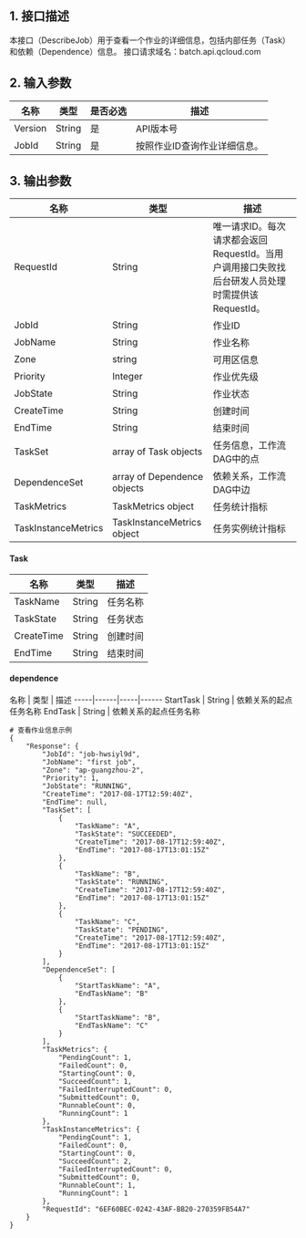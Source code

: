 ## 1. 接口描述
本接口（DescribeJob）用于查看一个作业的详细信息，包括内部任务（Task）和依赖（Dependence）信息。
接口请求域名：batch.api.qcloud.com

## 2. 输入参数
名称 | 类型  | 是否必选 | 描述
-----|------|-----|------
Version | String | 是 | API版本号
JobId | String | 是 | 按照作业ID查询作业详细信息。

## 3. 输出参数
名称 | 类型  | 描述
-----|------|------
RequestId | String | 唯一请求ID。每次请求都会返回RequestId。当用户调用接口失败找后台研发人员处理时需提供该RequestId。
JobId | String | 作业ID
JobName | String | 作业名称
Zone |  string | 可用区信息
Priority | Integer | 作业优先级
JobState | String | 作业状态
CreateTime | String | 创建时间
EndTime | String | 结束时间
TaskSet | array of Task objects | 任务信息，工作流DAG中的点
DependenceSet | array of Dependence objects | 依赖关系，工作流DAG中边
TaskMetrics | TaskMetrics object | 任务统计指标
TaskInstanceMetrics | TaskInstanceMetrics object | 任务实例统计指标

#### Task
名称 | 类型  | 描述
-----|------|-----
TaskName | String | 任务名称
TaskState | String | 任务状态
CreateTime | String | 创建时间
EndTime | String | 结束时间

#### dependence
名称 | 类型  | 描述
-----|------|-----|------
StartTask | String | 依赖关系的起点任务名称
EndTask | String |  依赖关系的起点任务名称

```
# 查看作业信息示例
{
    "Response": {
        "JobId": "job-hwsiyl9d",
        "JobName": "first job",
        "Zone": "ap-guangzhou-2",
        "Priority": 1,
        "JobState": "RUNNING",
        "CreateTime": "2017-08-17T12:59:40Z",
        "EndTime": null,
        "TaskSet": [
            {
                "TaskName": "A",
                "TaskState": "SUCCEEDED",
                "CreateTime": "2017-08-17T12:59:40Z",
                "EndTime": "2017-08-17T13:01:15Z"
            },
            {
                "TaskName": "B",
                "TaskState": "RUNNING",
                "CreateTime": "2017-08-17T12:59:40Z",
                "EndTime": "2017-08-17T13:01:15Z"
            },
            {
                "TaskName": "C",
                "TaskState": "PENDING",
                "CreateTime": "2017-08-17T12:59:40Z",
                "EndTime": "2017-08-17T13:01:15Z"
            }
        ],
        "DependenceSet": [
            {
                "StartTaskName": "A",
                "EndTaskName": "B"
            },
            {
                "StartTaskName": "B",
                "EndTaskName": "C"
            }
        ],
        "TaskMetrics": {
            "PendingCount": 1,
            "FailedCount": 0,
            "StartingCount": 0,
            "SucceedCount": 1,
            "FailedInterruptedCount": 0,
            "SubmittedCount": 0,
            "RunnableCount": 0,
            "RunningCount": 1
        },
        "TaskInstanceMetrics": {
            "PendingCount": 1,
            "FailedCount": 0,
            "StartingCount": 0,
            "SucceedCount": 2,
            "FailedInterruptedCount": 0,
            "SubmittedCount": 0,
            "RunnableCount": 1,
            "RunningCount": 1
        },
        "RequestId": "6EF60BEC-0242-43AF-BB20-270359FB54A7"
    }
}
```
